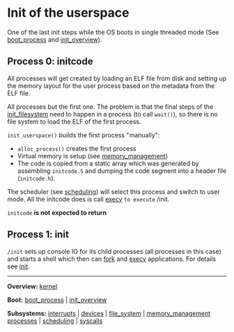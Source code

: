 # Init of the userspace

One of the last init steps while the OS boots in single threaded mode (See [boot_process](overview/boot_process.md) and [init_overview](overview/init_overview.md)).


## Process 0: initcode

All processes will get created by loading an ELF file from disk and setting up the memory layout for the user process based on the metadata from the ELF file.

All processes but the first one. The problem is that the final steps of the [init_filesystem](file_system/init_filesystem.md) need to happen in a process (to call `wait()`), so there is no file system to load the ELF of the first process.

`init_userspace()` builds the first process "manually":
- `alloc_process()` creates the first process
- Virtual memory is setup (see [memory_management](mm/memory_management.md))
- The code is copied from a static array which was generated by assembling `initcode.S` and dumping the code segment into a header file (`initcode.h`).

The scheduler (see [scheduling](processes/scheduling.md)) will select this process and switch to user mode.
All the initcode does is call [execv](syscalls/execv.md) `to execute` /init.

`initcode` **is not expected to return**


## Process 1: init

`/init` sets up console IO for its child processes (all processes in this case) and starts a shell which then can [fork](syscalls/fork.md) and [execv](syscalls/execv.md) applications. For details see [init](../../userspace/bin/init.md).


---
**Overview:** [kernel](../kernel.md)

**Boot:** [boot_process](../boot_process.md) | [init_overview](../init_overview.md)

**Subsystems:** [interrupts](../interrupts/interrupts.md) | [devices](../devices.md) | [file_system](file_system.md) | [memory_management](../memory_management.md)
[processes](../processes.md) | [scheduling](../scheduling.md) | [syscalls](../syscalls.md)
